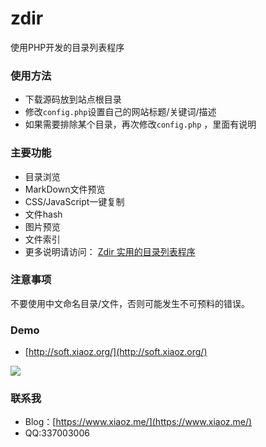 # zdir
使用PHP开发的目录列表程序

### 使用方法
* 下载源码放到站点根目录
* 修改`config.php`设置自己的网站标题/关键词/描述
* 如果需要排除某个目录，再次修改`config.php` ，里面有说明

### 主要功能
* 目录浏览
* MarkDown文件预览
* CSS/JavaScript一键复制
* 文件hash
* 图片预览
* 文件索引
* 更多说明请访问： [Zdir 实用的目录列表程序](https://www.xiaoz.me/archives/10465)

### 注意事项
不要使用中文命名目录/文件，否则可能发生不可预料的错误。

### Demo
* [http://soft.xiaoz.org/](http://soft.xiaoz.org/)

![](https://imgurl.org/upload/1806/4587166ea12440b1.png)

### 联系我
* Blog：[https://www.xiaoz.me/](https://www.xiaoz.me/)
* QQ:337003006
